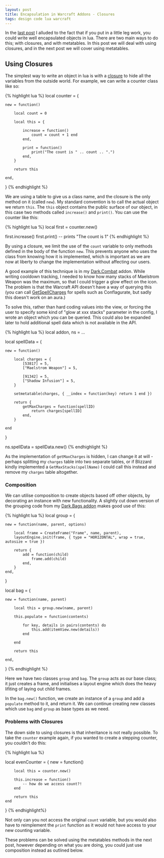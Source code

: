 ```yaml
---
layout: post
title: Encapsulation in Warcraft Addons - Closures
tags: design code lua warcraft
---
```


In the [last post][blog-addon-design] I alluded to the fact that if you put in a little leg work, you could write well encapsulated objects in lua.  There are two main ways to do this; with closures, and with metatables.  In this post we will deal with using closures, and in the next post we will cover using metatables.

## Using Closures

The simplest way to write an object in lua is with a [closure][wiki-closure]  to hide all the variables from the outside world.  For example, we can write a counter class like so:

{% highlight lua %}
local counter = {

	new = function()

		local count = 0

		local this = {

			increase = function()
				count = count + 1 end
			end,

			print = function()
				print("The count is " .. count .. ".")
			end,
		}

		return this

	end,
}
{% endhighlight %}

We are using a table to give us a class name, and the closure is the only method on it (called `new`).  My standard convention is to call the actual object we return `this`. The `this` object contains the public surface of our object, in this case two methods called `increase()` and `print()`.  You can use the counter like this:

{% highlight lua %}
local first = counter.new()

first.increase()
first.print() -- prints "The count is 1"
{% endhighlight %}

By using a closure, we limit the use of the `count` variable to only methods defined in the body of the function `new`.  This prevents anyone who uses the class from knowing how it is implemented, which is important as we are now at liberty to change the implementation without affecting our users.

A good example of this technique is in my [Dark.Combat][github-dark-combat] addon.  While writing cooldown tracking, I needed to know how many stacks of Maelstrom Weapon was the maximum, so that I could trigger a glow effect on the icon.  The problem is that the Warcraft API doesn't have a way of querying this (you can call [GetSpellCharges][wowprogramming-getspellcharges] for spells such as Conflagurate, but sadly this doesn't work on an aura.)

To solve this, rather than hard coding values into the view, or forcing the user to specify some kind of "glow at xxx stacks" parameter in the config, I wrote an object which you can be queried.  This could also be expanded later to hold additional spell data which is not available in the API.

{% highlight lua %}
local addon, ns = ...

local spellData = {

	new = function()

		local charges = {
			[53817] = 5,
			["Maelstrom Weapon"] = 5,

			[91342] = 5,
			["Shadow Infusion"] = 5,
		}

		setmetatable(charges, { __index = function(key) return 1 end })

		return {
			getMaxCharges = function(spellID)
				return charges[spellID]
			end,
		}

	end
}

ns.spellData = spellData.new()
{% endhighlight %}

As the implementation of `getMaxCharges` is hidden, I can change it at will - perhaps splitting my `charges` table into two separate tables, or if Blizzard kindly implemented a `GetMaxStacks(spellName)` I could call this instead and remove my `charges` table altogether.  

### Composition

We can utilise composition to create objects based off other objects, by decorating an instance with new functionality.  A slightly cut down version of the grouping code from my [Dark.Bags addon][github-dark-bags-groups] makes good use of this:

{% highlight lua %}
local group = {

	new = function(name, parent, options)

		local frame = CreateFrame("Frame", name, parent),
		layoutEngine.init(frame, { type = "HORIZONTAL", wrap = true, autosize = true })

		return {
			add = function(child)
				frame.add(child)
			end,
		}
	end,
}

local bag = {

	new = function(name, parent)

		local this = group.new(name, parent)

		this.populate = function(contents)

			for key, details in pairs(contents) do
				this.add(itemView.new(details))
			end

		end

		return this

	end,
}
{% endhighlight %}

Here we have two classes `group` and `bag`.  The `group` acts as our base class; it just creates a frame, and initialises a layout engine which does the heavy lifiting of laying out child frames.

In the `bag.new()` function, we create an instance of a `group` and add a `populate` method to it, and return it.  We can continue creating new classes which use `bag` and `group` as base types as we need.

### Problems with Closures

The down side to using closures is that inheritance is not really possible.  To take the `counter` example again, if you wanted to create a stepping counter, you couldn't do this:

{% highlight lua %}

local evenCounter = {
	new = function()

		local this = counter.new()

		this.increase = function()
			-- how do we access count?!
		end

		return this
	end
}
{% endhighlight%}

Not only can you not access the original `count` variable, but you would also have to reimplement the `print` function as it would not have access to your new counting variable.

These problems can be solved using the metatables methods in the next post, however depending on what you are doing, you could just use composition instead as outlined below.

[wiki-closure]: http://en.wikipedia.org/wiki/Closure_(computer_programming)
[blog-addon-design]: http://andydote.co.uk/2014/11/23/good-design-in-warcraft-addons.html

[github-dark-combat]: https://github.com/Pondidum/Dark.Combat
[github-dark-bags-groups]: https://github.com/Pondidum/Dark.Bags/tree/master/groups

[wowprogramming-getspellcharges]: http://wowprogramming.com/docs/api/GetSpellCharges
